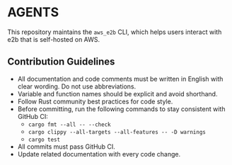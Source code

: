 # AGENTS

This repository maintains the `aws_e2b` CLI, which helps users interact with e2b that is self-hosted on AWS.

## Contribution Guidelines

- All documentation and code comments must be written in English with clear wording. Do not use abbreviations.
- Variable and function names should be explicit and avoid shorthand.
- Follow Rust community best practices for code style.
- Before committing, run the following commands to stay consistent with GitHub CI:
  - `cargo fmt --all -- --check`
  - `cargo clippy --all-targets --all-features -- -D warnings`
  - `cargo test`
- All commits must pass GitHub CI.
- Update related documentation with every code change.
